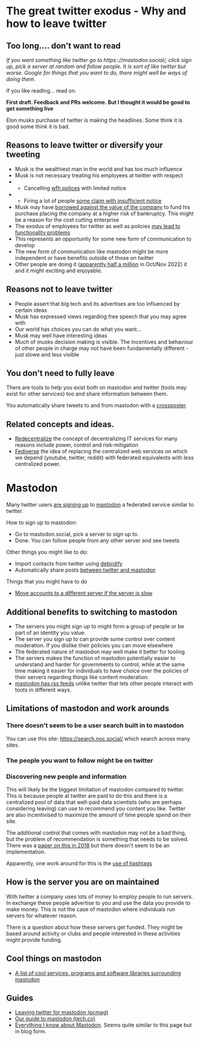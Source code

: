 # The great twitter exodus - Why and how to leave twitter

## Too long.... don't want to read

*If you want something like twitter go to https:://mastodon.social/, click sign up, pick a server at random and follow people. It is sort of like twitter but worse. Google for things that you want to do, there might well be ways of doing them.*

If you like reading... read on. 


**First draft. Feedback and PRs welcome. But I thought it would be good to get something live**

Elon musks purchase of twitter is making the headlines. Some think it is good some think it is bad.



## Reasons to leave twitter or diversify your tweeting

* Musk is the wealthiest man in the world and has too much influence
* Musk is not necessary treating his employees at twitter with respect
* * Cancelling [wfh polices](https://www.bloomberg.com/news/articles/2022-11-10/musk-s-first-email-to-twitter-staff-ends-remote-work) with limited notice
* * Firing a lot of people [some claim with insufficient notice](https://www.latimes.com/entertainment-arts/story/2022-11-04/twitter-layoffs-employee-tweets-elon-musk)
* Musk may have [borrowed against the value of the company](https://news.bloomberglaw.com/esg/musk-risks-battle-royale-with-creditors-as-he-remakes-twitter) to fund his purchase placing the company at a higher risk of bankruptcy. This might be a reason for the cost cutting enterprise
* The exodus of employees for twitter as well as policies [may lead to functionality problems](https://www.zdnet.com/article/why-twitter-will-fail-shortly/) 
* This represents an opportunity for some new form of communication to develop
* The new form of communication like mastodon might be more independent or have benefits outside of those on twitter
* Other people are doing it ([apparently half a million](https://mastodon.social/@Gargron/109300967725833789) in Oct/Nov 2022) it and it might exciting and enjoyable. 

## Reasons not to leave twitter

* People assert that big tech and its advertises are too influenced by certain ideas
* Musk has expressed views regarding free speech that you may agree with
* Our world has choices you can do what you want...
* Musk may well have interesting ideas
* Much of musks decision making is visible. The incentives and behaviour of other people in charge may not have been fundamentally different - just slowe and less visible

## You don't need to fully leave

There are tools to help you exist both on mastodon and twitter (tools may exist for other services) too and share information between them.

You automatically share tweets to and from mastodon with a [crossposter](crossposter.masto.donte.com.br). 

## Related concepts and ideas.

* [Redecentralize](https://redecentralize.org/about/) the concept of decentralizing IT services for many reasons include power, control and risk-mitigation
* [Fediverse](https://en.wikipedia.org/wiki/Fediverse) the idea of replacing the centralized web services on which we depend (youtube, twitter, reddit) with federated equivalents with less centralized power.

# Mastodon

Many twitter users [are signing up](https://www.theguardian.com/technology/2022/nov/08/mastodon-what-is-it-how-do-i-join-use-find-best-server-list-change-elon-musk-twitter-leaving-social-network-alternative) to [mastodon](https://mastodon.social) a federated service similar to twitter. 

How to sign up to mastodon:

* Go to mastodon.social, pick a server to sign up to.
* Done. You can follow people from any other server and see tweets

Other things you might like to do:

* Import contacts from twitter using [debirdify](https://pruvisto.org/debirdify/)
* Automatically share posts [between twitter and mastodon](crossposter.masto.donte.com.br)

Things that you might have to do

* [Move accounts to a different server if the server is slow](https://blog.djnavarro.net/posts/2022-11-03_what-i-know-about-mastodon/#how-do-i-move-my-account-to-a-new-server)

## Additional benefits to switching to mastodon

* The servers you might sign up to might form a group of people or be part of an identity you value.
* The server you sign up to can provide some control over content moderation. If you dislike their policies you can move elsewhere
* The federated nature of mastodon may well make it better for tooling
* The servers makes the function of mastodon potentially easier to understand and harder for governments to control, while at the same time making it easier for individuals to have choice over the policies of their servers regarding things like content moderation.
* [mastodon has rss feeds](https://mastodon.social/@brownpau/100523448408374430) unlike twitter that lets other people interact with toots in different ways.

## Limitations of mastodon and work arounds

### There doesn't seem to be a user search built in to mastodon

You can use this site: https://search.noc.social/ which search across many sites.

### The people you want to follow might be on twitter

### Discovering new people and information

This will likely be the biggest limitation of mastodon compared to twitter. This is because people at twitter are paid to do this and there is a centralized pool of data that well-paid data scientists (who are perhaps considering leaving) can use to recommend you content you like. Twitter are also incentivised to maximize the amount of time people spend on their site.

The additional control that comes with mastodon may not be a bad thing, but the problem of recommendation is something that needs to be solved. There was a [paper on this in 2018](https://djoerdhiemstra.com/2018/whom-to-follow-on-mastodon/) but there doesn't seem to be an implementation. 

Apparently, one work around for this is the [use of hashtags](https://blog.djnavarro.net/posts/2022-11-03_what-i-know-about-mastodon/#why-are-hashtags-so-important) 

## How is the server you are on maintained

With twitter a company uses lots of money to employ people to run servers. In exchange these people advertise to you and use the data you provide to make money. This is not the case of mastodon where individuals run servers for whatever reason. 

There is a question about how these servers get funded. They might be based around activity or clubs and people interested in these activities might provide funding. 


## Cool things on mastodon

* [A list of cool services, programs and software libraries surrounding mastodon](https://github.com/tleb/awesome-mastodon)

##  Guides

* [Leaving twitter for mastodon (pcmag)](https://uk.pcmag.com/social-media/140040/how-to-leave-twitter-for-mastodon) 
* [Our guide to mastodon (tech.co)](https://tech.co/news/our-guide-to-mastodon)
* [Everything I know about Mastodon](https://blog.djnavarro.net/posts/2022-11-03_what-i-know-about-mastodon/#why-are-hashtags-so-important). Seems quite similar to this page but in blog form. 
